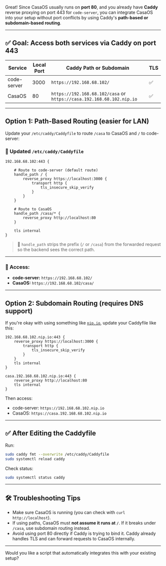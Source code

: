 Great! Since CasaOS usually runs on **port 80**, and you already have **Caddy** reverse proxying on port 443 for `code-server`, you can integrate CasaOS into your setup without port conflicts by using Caddy's **path-based or subdomain-based routing**.

---

## ✅ Goal: Access both services via Caddy on port 443

| Service     | Local Port | Caddy Path or Subdomain                                               | TLS |
| ----------- | ---------- | --------------------------------------------------------------------- | --- |
| code-server | 3000       | `https://192.168.68.102/`                                             | ✅   |
| CasaOS      | 80         | `https://192.168.68.102/casa` or `https://casa.192.168.68.102.nip.io` | ✅   |

---

## Option 1: Path-Based Routing (easier for LAN)

Update your `/etc/caddy/Caddyfile` to route `/casa` to CasaOS and `/` to code-server:

### 📁 **Updated `/etc/caddy/Caddyfile`**

```caddyfile
192.168.68.102:443 {

    # Route to code-server (default route)
    handle_path / {
        reverse_proxy https://localhost:3000 {
            transport http {
                tls_insecure_skip_verify
            }
        }
    }

    # Route to CasaOS
    handle_path /casa/* {
        reverse_proxy http://localhost:80
    }

    tls internal
}
```

> 🔁 `handle_path` strips the prefix (`/` or `/casa`) from the forwarded request so the backend sees the correct path.

---

### 🧪 Access:

* **code-server:** `https://192.168.68.102/`
* **CasaOS:** `https://192.168.68.102/casa/`

---

## Option 2: Subdomain Routing (requires DNS support)

If you're okay with using something like [`nip.io`](https://nip.io), update your Caddyfile like this:

```caddyfile
192.168.68.102.nip.io:443 {
    reverse_proxy https://localhost:3000 {
        transport http {
            tls_insecure_skip_verify
        }
    }
    tls internal
}

casa.192.168.68.102.nip.io:443 {
    reverse_proxy http://localhost:80
    tls internal
}
```

Then access:

* code-server: `https://192.168.68.102.nip.io`
* CasaOS: `https://casa.192.168.68.102.nip.io`

---

## ✅ After Editing the Caddyfile

Run:

```bash
sudo caddy fmt --overwrite /etc/caddy/Caddyfile
sudo systemctl reload caddy
```

Check status:

```bash
sudo systemctl status caddy
```

---

## 🛠 Troubleshooting Tips

* Make sure CasaOS is running (you can check with `curl http://localhost`).
* If using paths, CasaOS must **not assume it runs at `/`**. If it breaks under `/casa`, use subdomain routing instead.
* Avoid using port 80 directly if Caddy is trying to bind it. Caddy already handles TLS and can forward requests to CasaOS internally.

---

Would you like a script that automatically integrates this with your existing setup?
